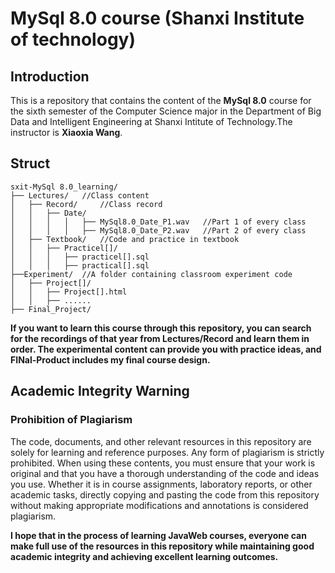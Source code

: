 # MySql 8.0 course (Shanxi Institute of technology)
## Introduction
This is a repository that contains the content of the **MySql 8.0** course for the sixth semester of the Computer Science major in the Department of Big Data and Intelligent Engineering at Shanxi Intitute of Technology.The instructor is **Xiaoxia Wang**.
## Struct
```
sxit-MySql 8.0_learning/
├── Lectures/   //Class content
│   ├── Record/     //Class record
│   │   ├── Date/
│   │   │   │   ├── MySql8.0_Date_P1.wav   //Part 1 of every class
│   │   │   │   ├── MySql8.0_Date_P2.wav   //Part 2 of every class
│   ├── Textbook/   //Code and practice in textbook
│   │   ├── Practicel[]/
│   │   │   ├── practicel[].sql
│   │   │   ├── practical[].sql
├──Experiment/  //A folder containing classroom experiment code
│   ├── Project[]/
│   │   ├── Project[].html
│   │   ├── ......
├── Final_Project/
```
**If you want to learn this course through this repository, you can search for the recordings of that year from Lectures/Record and learn them in order. The experimental content can provide you with practice ideas, and FINal-Product includes my final course design.**

## Academic Integrity Warning

### Prohibition of Plagiarism
The code, documents, and other relevant resources in this repository are solely for learning and reference purposes. Any form of plagiarism is strictly prohibited. When using these contents, you must ensure that your work is original and that you have a thorough understanding of the code and ideas you use. Whether it is in course assignments, laboratory reports, or other academic tasks, directly copying and pasting the code from this repository without making appropriate modifications and annotations is considered plagiarism.

<strong>I hope that in the process of learning JavaWeb courses, everyone can make full use of the resources in this repository while maintaining good academic integrity and achieving excellent learning outcomes.</strong>